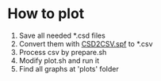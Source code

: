 # How to plot

1. Save all needed *.csd files
2. Convert them with [CSD2CSV.spf](https://github.com/ACELaboratory/pc3k_script_examples) to *.csv
3. Process csv by prepare.sh
4. Modify plot.sh and run it
5. Find all graphs at 'plots' folder
